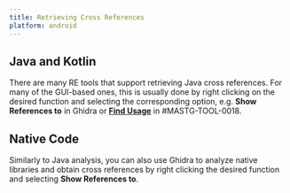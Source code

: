 ```yaml
---
title: Retrieving Cross References
platform: android
---
```


## Java and Kotlin

There are many RE tools that support retrieving Java cross references. For many of the GUI-based ones, this is usually done by right clicking on the desired function and selecting the corresponding option, e.g. **Show References to** in Ghidra or [**Find Usage**](https://github.com/skylot/jadx/wiki/jadx-gui-features-overview#find-usage "jadx - find-usage") in #MASTG-TOOL-0018.

## Native Code

Similarly to Java analysis, you can also use Ghidra to analyze native libraries and obtain cross references by right clicking the desired function and selecting **Show References to**.
